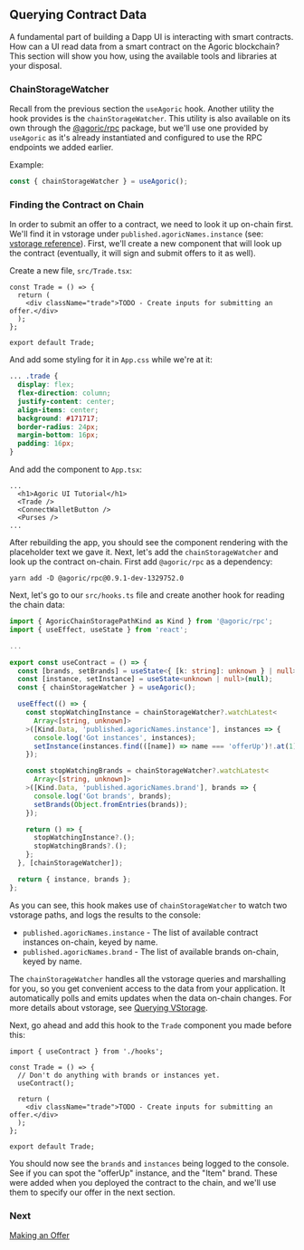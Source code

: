 ## Querying Contract Data

A fundamental part of building a Dapp UI is interacting with smart contracts. How can a UI
read data from a smart contract on the Agoric blockchain? This section will show you how,
using the available tools and libraries at your disposal.

### ChainStorageWatcher

Recall from the previous section the `useAgoric` hook. Another utility the hook provides is
the `chainStorageWatcher`. This utility is also available on its own through the [@agoric/rpc](https://www.npmjs.com/package/@agoric/rpc)
package, but we'll use one provided by `useAgoric` as it's already instantiated and configured
to use the RPC endpoints we added earlier.

Example:

```ts
const { chainStorageWatcher } = useAgoric();
```

### Finding the Contract on Chain

In order to submit an offer to a contract, we need to look it up on-chain first.
We'll find it in vstorage under `published.agoricNames.instance` (see: [vstorage reference](../../../reference/vstorage-ref.md)).
First, we'll create a new component that will look up the contract (eventually, it will sign and submit offers to it as well).

Create a new file, `src/Trade.tsx`:

```tsx
const Trade = () => {
  return (
    <div className="trade">TODO - Create inputs for submitting an offer.</div>
  );
};

export default Trade;
```

And add some styling for it in `App.css` while we're at it:

```css
... .trade {
  display: flex;
  flex-direction: column;
  justify-content: center;
  align-items: center;
  background: #171717;
  border-radius: 24px;
  margin-bottom: 16px;
  padding: 16px;
}
```

And add the component to `App.tsx`:

```tsx
...
  <h1>Agoric UI Tutorial</h1>
  <Trade />
  <ConnectWalletButton />
  <Purses />
...
```

After rebuilding the app, you should see the component rendering with the placeholder text we gave it. Next, let's
add the `chainStorageWatcher` and look up the contract on-chain. First add `@agoric/rpc` as a dependency:

```
yarn add -D @agoric/rpc@0.9.1-dev-1329752.0
```

Next, let's go to our `src/hooks.ts` file and create another hook for reading the chain data:

```ts
import { AgoricChainStoragePathKind as Kind } from '@agoric/rpc';
import { useEffect, useState } from 'react';

...

export const useContract = () => {
  const [brands, setBrands] = useState<{ [k: string]: unknown } | null>(null);
  const [instance, setInstance] = useState<unknown | null>(null);
  const { chainStorageWatcher } = useAgoric();

  useEffect(() => {
    const stopWatchingInstance = chainStorageWatcher?.watchLatest<
      Array<[string, unknown]>
    >([Kind.Data, 'published.agoricNames.instance'], instances => {
      console.log('Got instances', instances);
      setInstance(instances.find(([name]) => name === 'offerUp')!.at(1));
    });

    const stopWatchingBrands = chainStorageWatcher?.watchLatest<
      Array<[string, unknown]>
    >([Kind.Data, 'published.agoricNames.brand'], brands => {
      console.log('Got brands', brands);
      setBrands(Object.fromEntries(brands));
    });

    return () => {
      stopWatchingInstance?.();
      stopWatchingBrands?.();
    };
  }, [chainStorageWatcher]);

  return { instance, brands };
};

```

As you can see, this hook makes use of `chainStorageWatcher` to watch two vstorage paths, and logs the results to the console:

- `published.agoricNames.instance` - The list of available contract instances on-chain, keyed by name.
- `published.agoricNames.brand` - The list of available brands on-chain, keyed by name.

The `chainStorageWatcher` handles all the vstorage queries and marshalling for you, so
you get convenient access to the data from your application. It automatically polls
and emits updates when the data on-chain changes. For more details about vstorage, see
[Querying VStorage](../../getting-started/contract-rpc.md#querying-vstorage).

Next, go ahead and add this hook to the `Trade` component you made before this:

```tsx
import { useContract } from './hooks';

const Trade = () => {
  // Don't do anything with brands or instances yet.
  useContract();

  return (
    <div className="trade">TODO - Create inputs for submitting an offer.</div>
  );
};

export default Trade;
```

You should now see the `brands` and `instances` being logged to the console. See if you
can spot the "offerUp" instance, and the "Item" brand. These were added when you deployed
the contract to the chain, and we'll use them to specify our offer in the next section.

### Next

[Making an Offer](../making-an-offer/index.md)
